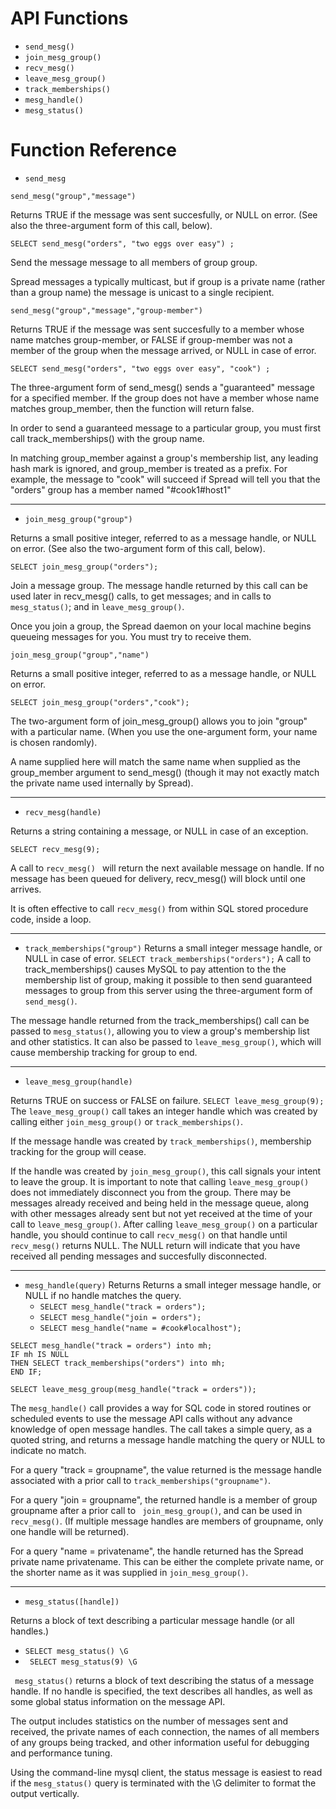 # API Functions #
  * ` send_mesg() `
  * ` join_mesg_group() `
  * ` recv_mesg() `
  * ` leave_mesg_group() `
  * ` track_memberships() `
  * ` mesg_handle() `
  * ` mesg_status() `


# Function Reference #

  * `send_mesg`

```
send_mesg("group","message")
```
Returns TRUE if the message was sent succesfully, or NULL on error. (See also the three-argument form of this call, below).

```
SELECT send_mesg("orders", "two eggs over easy") ;
```
Send the message message to all members of group group.

Spread messages a typically multicast, but if group is a private name (rather than a group name) the message is unicast to a single recipient.

```
send_mesg("group","message","group-member")
```
Returns TRUE if the message was sent succesfully to a member whose name matches group-member, or FALSE if group-member was not a member of the group when the message arrived, or NULL in case of error.


```
SELECT send_mesg("orders", "two eggs over easy", "cook") ;
```
The three-argument form of send\_mesg() sends a "guaranteed" message for a specified member. If the group does not have a member whose name matches group\_member, then the function will return false.

In order to send a guaranteed message to a particular group, you must first call track\_memberships() with the group name.

In matching group\_member against a group's membership list, any leading hash mark is ignored, and group\_member is treated as a prefix. For example, the message to "cook" will succeed if Spread will tell you that the "orders" group has a member named "#cook1#host1"
> 
---


  * ` join_mesg_group("group") `

Returns a small positive integer, referred to as a message handle, or NULL on error. (See also the two-argument form of this call, below).
```
SELECT join_mesg_group("orders");
```
Join a message group. The message handle returned by this call can be used later in recv\_mesg() calls, to get messages; and in calls to `mesg_status()`; and in `leave_mesg_group()`.

Once you join a group, the Spread daemon on your local machine begins queueing messages for you. You must try to receive them.

```
join_mesg_group("group","name")
```
Returns a small positive integer, referred to as a message handle, or NULL on error.
```
SELECT join_mesg_group("orders","cook");
```
The two-argument form of join\_mesg\_group() allows you to join "group" with a particular name. (When you use the one-argument form, your name is chosen randomly).

A name supplied here will match the same name when supplied as the group\_member argument to send\_mesg() (though it may not exactly match the private name used internally by Spread).

> 
---

  * `recv_mesg(handle)`

Returns a string containing a message, or NULL in case of an exception.
```
SELECT recv_mesg(9);
```
A call to `recv_mesg() ` will return the next available message on handle. If no message has been queued for delivery, recv\_mesg() will block until one arrives.

It is often effective to call ` recv_mesg() ` from within SQL stored procedure code, inside a loop.

> 
---

  * `track_memberships("group")`
Returns a small integer message handle, or NULL in case of error.
` SELECT track_memberships("orders"); `
A call to track\_memberships() causes MySQL to pay attention to the the membership list of group, making it possible to then send guaranteed messages to group from this server using the three-argument form of `send_mesg()`.

The message handle returned from the track\_memberships() call can be passed to `mesg_status()`, allowing you to view a group's membership list and other statistics. It can also be passed to `leave_mesg_group()`, which will cause membership tracking for group to end.

> 
---

  * `leave_mesg_group(handle)`

Returns TRUE on success or FALSE on failure.
` SELECT leave_mesg_group(9); `
The `leave_mesg_group()` call takes an integer handle which was created by calling either `join_mesg_group()` or `track_memberships()`.

If the message handle was created by `track_memberships()`, membership tracking for the group will cease.

If the handle was created by `join_mesg_group()`, this call signals your intent to leave the group. It is important to note that calling `leave_mesg_group()` does not immediately disconnect you from the group. There may be messages already received and being held in the message queue, along with other messages already sent but not yet received at the time of your call to `leave_mesg_group()`. After calling `leave_mesg_group()` on a particular handle, you should continue to call `recv_mesg()` on that handle until `recv_mesg()` returns NULL. The NULL return will indicate that you have received all pending messages and succesfully disconnected.

> 
---

  * `mesg_handle(query)`
Returns Returns a small integer message handle, or NULL if no handle matches the query.
    * ` SELECT mesg_handle("track = orders"); `
    * ` SELECT mesg_handle("join = orders"); `
    * ` SELECT mesg_handle("name = #cook#localhost"); `

```
SELECT mesg_handle("track = orders") into mh;
IF mh IS NULL
THEN SELECT track_memberships("orders") into mh;
END IF;
```

```
SELECT leave_mesg_group(mesg_handle("track = orders"));
```

The `mesg_handle()` call provides a way for SQL code in stored routines or scheduled events to use the message API calls without any advance knowledge of open message handles. The call takes a simple query, as a quoted string, and returns a message handle matching the query or NULL to indicate no match.

For a query "track = groupname", the value returned is the message handle associated with a prior call to ` track_memberships("groupname") `.

For a query "join = groupname", the returned handle is a member of group groupname after a prior call to ` join_mesg_group()`, and can be used in `recv_mesg()`. (If multiple message handles are members of groupname, only one handle will be returned).

For a query "name = privatename", the handle returned has the Spread private name privatename. This can be either the complete private name, or the shorter name as it was supplied in `join_mesg_group()`.

> 
---

  * `mesg_status([handle])`


Returns a block of text describing a particular message handle (or all handles.)
  * `SELECT mesg_status() \G `
  * ` SELECT mesg_status(9) \G`


` mesg_status()` returns a block of text describing the status of a message handle. If no handle is specified, the text describes all handles, as well as some global status information on the message API.

The output includes statistics on the number of messages sent and received, the private names of each connection, the names of all members of any groups being tracked, and other information useful for debugging and performance tuning.

Using the command-line mysql client, the status message is easiest to read if the `mesg_status()` query is terminated with the \G delimiter to format the output vertically.

